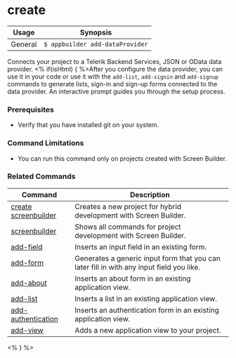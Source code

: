 create
==========

Usage | Synopsis
------|-------
General | `$ appbuilder add-dataProvider`

Connects your project to a Telerik Backend Services, JSON or OData data provider. <% if(isHtml) { %>After you configure the data provider, you can use it in your code or use it with the `add-list`, `add-signin` and `add-signup` commands to generate lists, sign-in and sign-up forms connected to the data provider. An interactive prompt guides you through the setup process.  

### Prerequisites

* Verify that you have installed git on your system.

### Command Limitations

* You can run this command only on projects created with Screen Builder.

### Related Commands

Command | Description
----------|----------
[create screenbuilder](../project/creation/create-screenbuilder.html) | Creates a new project for hybrid development with Screen Builder.
[screenbuilder](screenbuilder.html) | Shows all commands for project development with Screen Builder.
[add-field](add-field.html) | Inserts an input field in an existing form.
[add-form](add-form.html) | Generates a generic input form that you can later fill in with any input field you like.
[add-about](add-about.html) | Inserts an about form in an existing application view.
[add-list](add-list.html) | Inserts a list in an existing application view.
[add-authentication](add-authentication.html) | Inserts an authentication form in an existing application view.
[add-view](add-view.html) | Adds a new application view to your project.
<% } %>